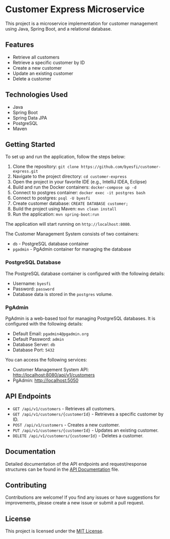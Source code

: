 # Customer Express Microservice

This project is a microservice implementation for customer management using Java, Spring Boot, and a relational database.

## Features

- Retrieve all customers
- Retrieve a specific customer by ID
- Create a new customer
- Update an existing customer
- Delete a customer

## Technologies Used

- Java
- Spring Boot
- Spring Data JPA
- PostgreSQL
- Maven

## Getting Started

To set up and run the application, follow the steps below:

1. Clone the repository: `git clone https://github.com/byesfi/customer-express.git`
2. Navigate to the project directory: `cd customer-express`
3. Open the project in your favorite IDE (e.g., IntelliJ IDEA, Eclipse)
4. Build and run the Docker containers: `docker-compose up -d`
5. Connect to postgres container: `docker exec -it postgres bash`
6. Connect to postgres: `psql -U byesfi`
7. Create customer database: `CREATE DATABASE customer;`
8. Build the project using Maven: `mvn clean install`
9. Run the application: `mvn spring-boot:run`

The application will start running on `http://localhost:8080`.

The Customer Management System consists of two containers:

- `db` - PostgreSQL database container
- `pgadmin` - PgAdmin container for managing the database

### PostgreSQL Database

The PostgreSQL database container is configured with the following details:

- Username: `byesfi`
- Password: `password`
- Database data is stored in the `postgres` volume.

### PgAdmin

PgAdmin is a web-based tool for managing PostgreSQL databases. It is configured with the following details:

- Default Email: `pgadmin4@pgadmin.org`
- Default Password: `admin`
- Database Server: `db`
- Database Port: `5432`

You can access the following services:

- Customer Management System API: [http://localhost:8080/api/v1/customers](http://localhost:8080/api/v1/customers)
- PgAdmin: [http://localhost:5050](http://localhost:5050)

## API Endpoints

- `GET /api/v1/customers` - Retrieves all customers.
- `GET /api/v1/customers/{customerId}` - Retrieves a specific customer by ID.
- `POST /api/v1/customers` - Creates a new customer.
- `PUT /api/v1/customers/{customerId}` - Updates an existing customer.
- `DELETE /api/v1/customers/{customerId}` - Deletes a customer.

## Documentation

Detailed documentation of the API endpoints and request/response structures can be found in the [API Documentation](/docs/api.md) file.

## Contributing

Contributions are welcome! If you find any issues or have suggestions for improvements, please create a new issue or submit a pull request.

## License

This project is licensed under the [MIT License](LICENSE).
